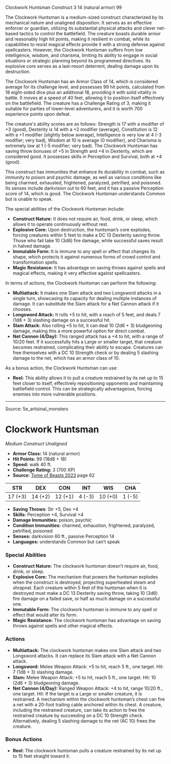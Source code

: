 <MonsterName/>Clockwork Huntsman</MonsterName>
<CreatureType/>Construct</CreatureType>
<CR/>3</CR>
<AC/>14 (natural armor)</AC>
<HP/>99</HP>
<summary>The Clockwork Huntsman is a medium-sized construct characterized by its mechanical nature and unaligned disposition. It serves as an effective enforcer or guardian, utilizing its substantial physical attacks and clever net-based tactics to control the battlefield. The creature boasts durable armor and reasonably high hit points, making it resilient in combat, while its capabilities to resist magical effects provide it with a strong defense against spellcasters. However, the Clockwork Huntsman suffers from low intelligence, wisdom, and charisma, limiting its ability to engage in social situations or strategic planning beyond its programmed directives. Its explosive core serves as a last-resort deterrent, dealing damage upon its destruction.</summary>

<detail>

The Clockwork Huntsman has an Armor Class of 14, which is considered average for its challenge level, and possesses 99 hit points, calculated from 18 eight-sided dice plus an additional 18, providing it with solid vitality in battle. It moves at a speed of 40 feet, allowing it to position itself effectively on the battlefield. The creature has a Challenge Rating of 3, making it suitable for parties of lower-level adventurers, and it is worth 700 experience points upon defeat.

The creature's ability scores are as follows: Strength is 17 with a modifier of +3 (good), Dexterity is 14 with a +2 modifier (average), Constitution is 12 with a +1 modifier (slightly below average), Intelligence is very low at 4 (-3 modifier; very bad), Wisdom at 10 is average (0 modifier), and Charisma is extremely low at 1 (-5 modifier; very bad). The Clockwork Huntsman has saving throw bonuses of +5 in Strength and +4 in Dexterity, which are considered good. It possesses skills in Perception and Survival, both at +4 (good).

This construct has immunities that enhance its durability in combat, such as immunity to poison and psychic damage, as well as various conditions like being charmed, exhausted, frightened, paralyzed, petrified, and poisoned. Its senses include darkvision out to 60 feet, and it has a passive Perception score of 14, which is good. The Clockwork Huntsman understands Common but is unable to speak.

The special abilities of the Clockwork Huntsman include:

- **Construct Nature:** It does not require air, food, drink, or sleep, which allows it to operate continuously without rest.
- **Explosive Core:** Upon destruction, the huntsman’s core explodes, forcing creatures within 5 feet to make a DC 13 Dexterity saving throw. Those who fail take 10 (3d6) fire damage, while successful saves result in halved damage.
- **Immutable Form:** It is immune to any spell or effect that changes its shape, which protects it against numerous forms of crowd control and transformation spells.
- **Magic Resistance:** It has advantage on saving throws against spells and magical effects, making it very effective against spellcasters.

In terms of actions, the Clockwork Huntsman can perform the following:

- **Multiattack:** It makes one Slam attack and two Longsword attacks in a single turn, showcasing its capacity for dealing multiple instances of damage. It can substitute the Slam attack for a Net Cannon attack if it chooses.
- **Longsword Attack:** It rolls +5 to hit, with a reach of 5 feet, and deals 7 (1d8 + 3) slashing damage on a successful hit.
- **Slam Attack:** Also rolling +5 to hit, it can deal 10 (2d6 + 3) bludgeoning damage, making this a more powerful option for direct combat.
- **Net Cannon (4/Day):** This ranged attack has a +4 to hit, with a range of 10/20 feet. If it successfully hits a Large or smaller target, that creature becomes restrained, complicating their ability to escape. Creatures can free themselves with a DC 10 Strength check or by dealing 5 slashing damage to the net, which has an armor class of 10.

As a bonus action, the Clockwork Huntsman can use:

- **Reel:** This ability allows it to pull a creature restrained by its net up to 15 feet closer to itself, effectively repositioning opponents and maintaining battlefield control. This can be strategically advantageous, forcing enemies into more vulnerable positions.</detail>



---

Source: 5e_artisinal_monsters

# Clockwork Huntsman

*Medium* *Construct* *Unaligned*

- **Armor Class:** 14 (natural armor)
- **Hit Points:** 99 (18d8 + 18)
- **Speed:** walk 40 ft.
- **Challenge Rating:** 3 (700 XP)
- **Source:** [Tome of Beasts 2023](https://koboldpress.com/kpstore/product/tome-of-beasts-1-2023-edition/) page 62

| STR | DEX | CON | INT | WIS | CHA |
| --- | --- | --- | --- | --- | --- |
| 17 (+3) | 14 (+2) | 12 (+1) | 4 (-3) | 10 (+0) | 1 (-5) |

- **Saving Throws**: Str +5, Dex +4
- **Skills:** Perception +4, Survival +4
- **Damage Immunities:** poison, psychic
- **Condition Immunities:** charmed, exhaustion, frightened, paralyzed, petrified, poisoned
- **Senses:** darkvision 60 ft., passive Perception 14
- **Languages:** understands Common but can’t speak

### Special Abilities

- **Construct Nature:** The clockwork huntsman doesn’t require air, food, drink, or sleep.
- **Explosive Core:** The mechanism that powers the huntsman explodes when the construct is destroyed, projecting superheated steam and shrapnel. Each creature within 5 feet of the huntsman when it is destroyed must make a DC 13 Dexterity saving throw, taking 10 (3d6) fire damage on a failed save, or half as much damage on a successful one.
- **Immutable Form:** The clockwork huntsman is immune to any spell or effect that would alter its form.
- **Magic Resistance:** The clockwork huntsman has advantage on saving throws against spells and other magical effects.

### Actions

- **Multiattack:** The clockwork huntsman makes one Slam attack and two Longsword attacks. It can replace its Slam attack with a Net Cannon attack.
- **Longsword:** Melee Weapon Attack: +5 to hit, reach 5 ft., one target. Hit: 7 (1d8 + 3) slashing damage.
- **Slam:** Melee Weapon Attack: +5 to hit, reach 5 ft., one target. Hit: 10 (2d6 + 3) bludgeoning damage.
- **Net Cannon (4/Day):** Ranged Weapon Attack: +4 to hit, range 10/20 ft., one target. Hit: If the target is a Large or smaller creature, it is restrained. A mechanism within the clockwork huntsman’s chest can fire a net with a 20-foot trailing cable anchored within its chest. A creature, including the restrained creature, can take its action to free the restrained creature by succeeding on a DC 10 Strength check. Alternatively, dealing 5 slashing damage to the net (AC 10) frees the creature.

### Bonus Actions

- **Reel:** The clockwork huntsman pulls a creature restrained by its net up to 15 feet straight toward it.


